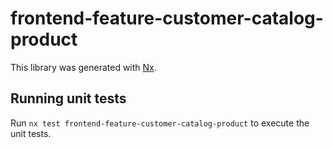 # frontend-feature-customer-catalog-product

This library was generated with [Nx](https://nx.dev).

## Running unit tests

Run `nx test frontend-feature-customer-catalog-product` to execute the unit tests.
